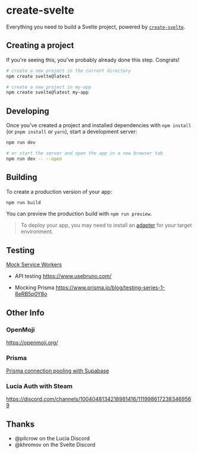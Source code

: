# create-svelte

Everything you need to build a Svelte project, powered by [`create-svelte`](https://github.com/sveltejs/kit/tree/master/packages/create-svelte).

## Creating a project

If you're seeing this, you've probably already done this step. Congrats!

```bash
# create a new project in the current directory
npm create svelte@latest

# create a new project in my-app
npm create svelte@latest my-app
```

## Developing

Once you've created a project and installed dependencies with `npm install` (or `pnpm install` or `yarn`), start a development server:

```bash
npm run dev

# or start the server and open the app in a new browser tab
npm run dev -- --open
```

## Building

To create a production version of your app:

```bash
npm run build
```

You can preview the production build with `npm run preview`.

> To deploy your app, you may need to install an [adapter](https://kit.svelte.dev/docs/adapters) for your 
target environment.

## Testing

[Mock Service Workers](https://mswjs.io/)

- API testing https://www.usebruno.com/

- Mocking Prisma https://www.prisma.io/blog/testing-series-1-8eRB5p0Y8o

## Other Info

### OpenMoji
https://openmoji.org/

### Prisma

[Prisma connection pooling with Supabase](https://supabase.com/partners/integrations/prisma#connection-pooling-with-supabase)

### Lucia Auth with Steam

https://discord.com/channels/1004048134218981416/1119986172383469569

## Thanks

- @pilcrow on the Lucia Discord
- @khromov on the Svelte Discord